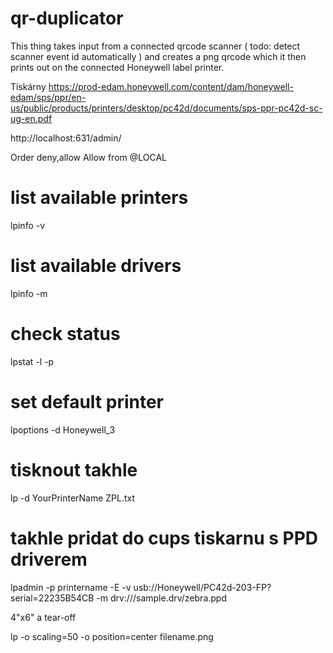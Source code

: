 # qr-duplicator
This thing takes input from a connected qrcode scanner ( todo: detect scanner event id automatically ) and creates a png qrcode which it then prints out on the connected Honeywell label printer.

Tiskárny https://prod-edam.honeywell.com/content/dam/honeywell-edam/sps/ppr/en-us/public/products/printers/desktop/pc42d/documents/sps-ppr-pc42d-sc-ug-en.pdf

http://localhost:631/admin/ 

Order deny,allow
Allow from @LOCAL

# list available printers
lpinfo -v

 # list available drivers
lpinfo -m

# check status
lpstat -l -p 

# set default printer
lpoptions -d Honeywell_3

# tisknout takhle
lp -d YourPrinterName ZPL.txt

# takhle pridat do cups tiskarnu s PPD driverem
lpadmin -p printername -E -v usb://Honeywell/PC42d-203-FP?serial=22235B54CB -m drv:///sample.drv/zebra.ppd 

4"x6" a tear-off

lp -o scaling=50 -o position=center filename.png


